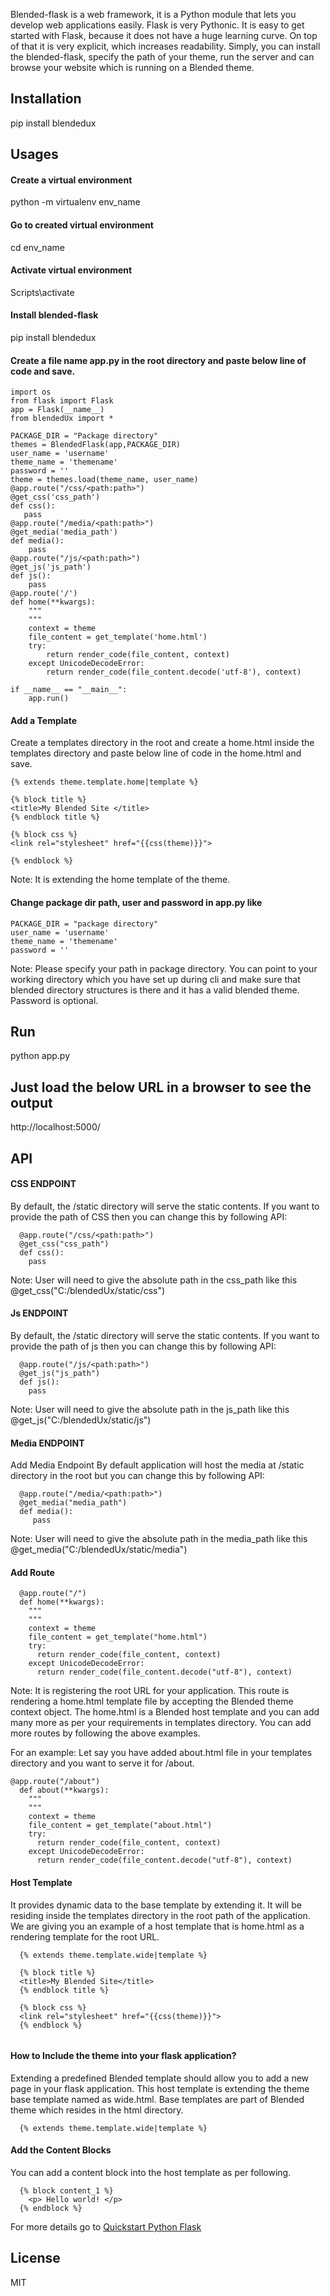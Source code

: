 Blended-flask is a web framework, it is a Python module that lets you develop web applications easily. Flask is very Pythonic. It is easy to get started with Flask, because it does not have a huge learning curve. On top of that it is very explicit, which increases readability.
Simply, you can install the blended-flask, specify the path of your theme, run the server and can browse your website which is running on a Blended theme.

## Installation

pip install blendedux

## Usages

#### Create a virtual environment 

python -m virtualenv env_name

#### Go to created virtual environment 

cd env_name

#### Activate virtual environment 

Scripts\activate

#### Install blended-flask 

pip install blendedux

#### Create a file name app.py in the root directory and paste below line of code and save.

```
import os
from flask import Flask
app = Flask(__name__)
from blendedUx import *

PACKAGE_DIR = "Package directory"
themes = BlendedFlask(app,PACKAGE_DIR)
user_name = 'username'
theme_name = 'themename'
password = ''
theme = themes.load(theme_name, user_name)
@app.route("/css/<path:path>") 
@get_css('css_path')
def css():
   pass
@app.route("/media/<path:path>")
@get_media('media_path')
def media():
    pass
@app.route("/js/<path:path>")
@get_js('js_path')
def js():
    pass
@app.route('/')
def home(**kwargs):
    """
    """
    context = theme
    file_content = get_template('home.html')
    try:
        return render_code(file_content, context)
    except UnicodeDecodeError:
        return render_code(file_content.decode('utf-8'), context)

if __name__ == "__main__":
    app.run()

```
#### Add a Template

Create a templates directory in the root and create a home.html inside the templates directory and paste below line of code in the home.html and save.

```
{% extends theme.template.home|template %} 

{% block title %}
<title>My Blended Site </title> 
{% endblock title %} 

{% block css %}
<link rel="stylesheet" href="{{css(theme)}}">

{% endblock %}
```
Note: It is extending the home template of the theme.

#### Change package dir path, user and password in app.py like

```
PACKAGE_DIR = "package directory" 
user_name = 'username' 
theme_name = 'themename' 
password = '' 
```
Note: Please specify your path in package directory. You can point to your working directory which you have set up during cli and make sure that blended directory structures is there and it has a valid blended theme. Password is optional.

## Run
python app.py

## Just load the below URL in a browser to see the output
http://localhost:5000/

## API

#### CSS ENDPOINT
By default, the /static directory will serve the static contents. If you want to provide the path of CSS then you can change this by following API:
```
  @app.route("/css/<path:path>")
  @get_css("css_path") 
  def css(): 
    pass
```
Note: User will need to give the absolute path in the css_path like this @get_css("C:/blendedUx/static/css")

#### Js ENDPOINT
By default, the /static directory will serve the static contents. If you want to provide the path of js then you can change this by following API:
```
  @app.route("/js/<path:path>")
  @get_js("js_path") 
  def js(): 
    pass
```
Note: User will need to give the absolute path in the js_path like this @get_js("C:/blendedUx/static/js")    

#### Media ENDPOINT

Add Media Endpoint
By default application will host the media at /static directory in the root but you can change this by following API:
```
  @app.route("/media/<path:path>")
  @get_media("media_path") 
  def media(): 
     pass
```
Note: User will need to give the absolute path in the media_path like this @get_media("C:/blendedUx/static/media") 

#### Add Route
```
  @app.route("/")
  def home(**kwargs):
    """
    """
    context = theme 
    file_content = get_template("home.html")
    try:
      return render_code(file_content, context)
    except UnicodeDecodeError:
      return render_code(file_content.decode("utf-8"), context)

```
Note: It is  registering the root URL for your application. This route is rendering a home.html template file by accepting the Blended theme context object. The home.html is a Blended host template and you can add many more as per your requirements in templates directory. You can add more routes by following the above examples.
 
For an example: Let say you have added about.html file in your templates directory and you want to serve it for /about.

```
@app.route("/about")
  def about(**kwargs):
    """
    """
    context = theme 
    file_content = get_template("about.html")
    try:
      return render_code(file_content, context)
    except UnicodeDecodeError:
      return render_code(file_content.decode("utf-8"), context)

```
#### Host Template
It provides dynamic data to the base template by extending it. It will be residing inside the templates directory in the root path of the application.
We are giving you an example of a host template that is home.html as a rendering template for the root URL.
```
  {% extends theme.template.wide|template %} 

  {% block title %}
  <title>My Blended Site</title> 
  {% endblock title %} 

  {% block css %}
  <link rel="stylesheet" href="{{css(theme)}}">
  {% endblock %}
  
```

#### How to Include the theme into your flask application?
Extending a predefined Blended template should allow you to add a new page in your flask application.
This host template is extending the theme base template named as wide.html. Base templates are part of Blended theme which resides in the html directory.
```
  {% extends theme.template.wide|template %}

```

#### Add the Content Blocks
You can add a content block into the host template as per following.
```
  {% block content_1 %}
    <p> Hello world! </p> 
  {% endblock %}
```
For more details go to [Quickstart Python Flask](https://hub.blended.co/learn/quickstart_blended_flask/)

## License
MIT